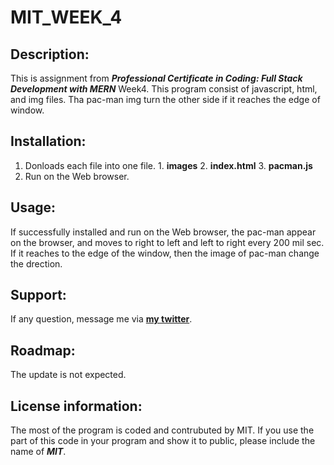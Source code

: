 # MIT_WEEK_4


## Description:
  This is assignment from ***Professional Certificate in Coding: Full Stack Development with MERN*** Week4.
  This program consist of javascript, html, and img files.
  Tha pac-man img turn the other side if it reaches the edge of window.

## Installation:
  1. Donloads each file into one file.
    1. **images**
    2. **index.html**
    3. **pacman.js**
  3. Run on the Web browser.
  
## Usage:
  If successfully installed and run on the Web browser, the pac-man appear on the browser, and moves to right to left and left to right every 200 mil sec.
  If it reaches to the edge of the window, then the image of pac-man change the drection.
  
## Support:
  If any question, message me via **[my twitter](https://twitter.com/Kojiro38895598)**.
  
## Roadmap:
  The update is not expected.
  
## License information: 
  The most of the program is coded and contrubuted by MIT. If you use the part of this code in your program and show it to public, please include the name of ***MIT***.

